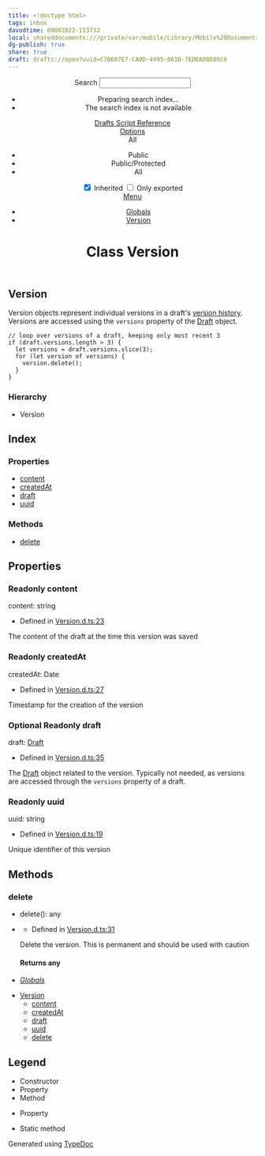```yaml
---
title: <!doctype html>
tags: inbox
davodtime: 09082022-113732
local: shareddocuments:///private/var/mobile/Library/Mobile%20Documents/iCloud~md~obsidian/Documents/OBSHIDDIAN/drafts/C7B607E7-CA0D-4995-861D-7EDEA08686C6.md
dg-publish: true
share: true
draft: drafts://open?uuid=C7B607E7-CA0D-4995-861D-7EDEA08686C6
---
```

<html class="default no-js">
<head>
	<meta charset="utf-8">
	<meta http-equiv="X-UA-Compatible" content="IE=edge">
	<title>Version | Drafts Script Reference</title>
	<meta name="description" content="Documentation for Drafts Script Reference">
	<meta name="viewport" content="width=device-width, initial-scale=1">
	<link rel="stylesheet" href="../assets/css/main.css">
</head>
<body>
<header>
	<div class="tsd-page-toolbar">
		<div class="container">
			<div class="table-wrap">
				<div class="table-cell" id="tsd-search" data-index="../assets/js/search.json" data-base="..">
					<div class="field">
						<label for="tsd-search-field" class="tsd-widget search no-caption">Search</label>
						<input id="tsd-search-field" type="text" />
					</div>
					<ul class="results">
						<li class="state loading">Preparing search index...</li>
						<li class="state failure">The search index is not available</li>
					</ul>
					<a href="../index.html" class="title">Drafts Script Reference</a>
				</div>
				<div class="table-cell" id="tsd-widgets">
					<div id="tsd-filter">
						<a href="#" class="tsd-widget options no-caption" data-toggle="options">Options</a>
						<div class="tsd-filter-group">
							<div class="tsd-select" id="tsd-filter-visibility">
								<span class="tsd-select-label">All</span>
								<ul class="tsd-select-list">
									<li data-value="public">Public</li>
									<li data-value="protected">Public/Protected</li>
									<li data-value="private" class="selected">All</li>
								</ul>
							</div>
							<input type="checkbox" id="tsd-filter-inherited" checked />
							<label class="tsd-widget" for="tsd-filter-inherited">Inherited</label>
							<input type="checkbox" id="tsd-filter-only-exported" />
							<label class="tsd-widget" for="tsd-filter-only-exported">Only exported</label>
						</div>
					</div>
					<a href="#" class="tsd-widget menu no-caption" data-toggle="menu">Menu</a>
				</div>
			</div>
		</div>
	</div>
	<div class="tsd-page-title">
		<div class="container">
			<ul class="tsd-breadcrumb">
				<li>
					<a href="../globals.html">Globals</a>
				</li>
				<li>
					<a href="version.html">Version</a>
				</li>
			</ul>
			<h1>Class Version</h1>
		</div>
	</div>
</header>
<div class="container container-main">
	<div class="row">
		<div class="col-8 col-content">
			<section class="tsd-panel tsd-comment">
				<div class="tsd-comment tsd-typography">
					<div class="lead">
						<a href="#version" id="version" style="color: inherit; text-decoration: none;">
							<h1>Version</h1>
						</a>
					</div>
					<p>Version objects represent individual versions in a draft&#39;s <a href="https://docs.getdrafts.com/docs/drafts/versionhistory">version history</a>. Versions are accessed using the <code>versions</code> property of the <a href="draft.html">Draft</a> object.</p>
					<pre><code class="language-javascript"><span class="hljs-comment">// loop over versions of a draft, keeping only most recent 3</span>
<span class="hljs-keyword">if</span> (draft.versions.length &gt; <span class="hljs-number">3</span>) {
  <span class="hljs-keyword">let</span> versions = draft.versions.slice(<span class="hljs-number">3</span>);
  <span class="hljs-keyword">for</span> (<span class="hljs-keyword">let</span> version <span class="hljs-keyword">of</span> versions) {
    version.delete();
  }
}
</code></pre>
				</div>
			</section>
			<section class="tsd-panel tsd-hierarchy">
				<h3>Hierarchy</h3>
				<ul class="tsd-hierarchy">
					<li>
						<span class="target">Version</span>
					</li>
				</ul>
			</section>
			<section class="tsd-panel-group tsd-index-group">
				<h2>Index</h2>
				<section class="tsd-panel tsd-index-panel">
					<div class="tsd-index-content">
						<section class="tsd-index-section ">
							<h3>Properties</h3>
							<ul class="tsd-index-list">
								<li class="tsd-kind-property tsd-parent-kind-class"><a href="version.html#content" class="tsd-kind-icon">content</a></li>
								<li class="tsd-kind-property tsd-parent-kind-class"><a href="version.html#createdat" class="tsd-kind-icon">created<wbr>At</a></li>
								<li class="tsd-kind-property tsd-parent-kind-class"><a href="version.html#draft" class="tsd-kind-icon">draft</a></li>
								<li class="tsd-kind-property tsd-parent-kind-class"><a href="version.html#uuid" class="tsd-kind-icon">uuid</a></li>
							</ul>
						</section>
						<section class="tsd-index-section ">
							<h3>Methods</h3>
							<ul class="tsd-index-list">
								<li class="tsd-kind-method tsd-parent-kind-class"><a href="version.html#delete" class="tsd-kind-icon">delete</a></li>
							</ul>
						</section>
					</div>
				</section>
			</section>
			<section class="tsd-panel-group tsd-member-group ">
				<h2>Properties</h2>
				<section class="tsd-panel tsd-member tsd-kind-property tsd-parent-kind-class">
					<a name="content" class="tsd-anchor"></a>
					<h3><span class="tsd-flag ts-flagReadonly">Readonly</span> content</h3>
					<div class="tsd-signature tsd-kind-icon">content<span class="tsd-signature-symbol">:</span> <span class="tsd-signature-type">string</span></div>
					<aside class="tsd-sources">
						<ul>
							<li>Defined in <a href="https://github.com/agiletortoise/drafts-script-reference/blob/bb281e8/src/Version.d.ts#L23">Version.d.ts:23</a></li>
						</ul>
					</aside>
					<div class="tsd-comment tsd-typography">
						<div class="lead">
							<p>The content of the draft at the time this version was saved</p>
						</div>
					</div>
				</section>
				<section class="tsd-panel tsd-member tsd-kind-property tsd-parent-kind-class">
					<a name="createdat" class="tsd-anchor"></a>
					<h3><span class="tsd-flag ts-flagReadonly">Readonly</span> created<wbr>At</h3>
					<div class="tsd-signature tsd-kind-icon">created<wbr>At<span class="tsd-signature-symbol">:</span> <span class="tsd-signature-type">Date</span></div>
					<aside class="tsd-sources">
						<ul>
							<li>Defined in <a href="https://github.com/agiletortoise/drafts-script-reference/blob/bb281e8/src/Version.d.ts#L27">Version.d.ts:27</a></li>
						</ul>
					</aside>
					<div class="tsd-comment tsd-typography">
						<div class="lead">
							<p>Timestamp for the creation of the version</p>
						</div>
					</div>
				</section>
				<section class="tsd-panel tsd-member tsd-kind-property tsd-parent-kind-class">
					<a name="draft" class="tsd-anchor"></a>
					<h3><span class="tsd-flag ts-flagOptional">Optional</span> <span class="tsd-flag ts-flagReadonly">Readonly</span> draft</h3>
					<div class="tsd-signature tsd-kind-icon">draft<span class="tsd-signature-symbol">:</span> <a href="draft.html" class="tsd-signature-type">Draft</a></div>
					<aside class="tsd-sources">
						<ul>
							<li>Defined in <a href="https://github.com/agiletortoise/drafts-script-reference/blob/bb281e8/src/Version.d.ts#L35">Version.d.ts:35</a></li>
						</ul>
					</aside>
					<div class="tsd-comment tsd-typography">
						<div class="lead">
							<p>The <a href="draft.html">Draft</a> object related to the version. Typically not needed, as versions are accessed through the <code>versions</code> property of a draft.</p>
						</div>
					</div>
				</section>
				<section class="tsd-panel tsd-member tsd-kind-property tsd-parent-kind-class">
					<a name="uuid" class="tsd-anchor"></a>
					<h3><span class="tsd-flag ts-flagReadonly">Readonly</span> uuid</h3>
					<div class="tsd-signature tsd-kind-icon">uuid<span class="tsd-signature-symbol">:</span> <span class="tsd-signature-type">string</span></div>
					<aside class="tsd-sources">
						<ul>
							<li>Defined in <a href="https://github.com/agiletortoise/drafts-script-reference/blob/bb281e8/src/Version.d.ts#L19">Version.d.ts:19</a></li>
						</ul>
					</aside>
					<div class="tsd-comment tsd-typography">
						<div class="lead">
							<p>Unique identifier of this version</p>
						</div>
					</div>
				</section>
			</section>
			<section class="tsd-panel-group tsd-member-group ">
				<h2>Methods</h2>
				<section class="tsd-panel tsd-member tsd-kind-method tsd-parent-kind-class">
					<a name="delete" class="tsd-anchor"></a>
					<h3>delete</h3>
					<ul class="tsd-signatures tsd-kind-method tsd-parent-kind-class">
						<li class="tsd-signature tsd-kind-icon">delete<span class="tsd-signature-symbol">(</span><span class="tsd-signature-symbol">)</span><span class="tsd-signature-symbol">: </span><span class="tsd-signature-type">any</span></li>
					</ul>
					<ul class="tsd-descriptions">
						<li class="tsd-description">
							<aside class="tsd-sources">
								<ul>
									<li>Defined in <a href="https://github.com/agiletortoise/drafts-script-reference/blob/bb281e8/src/Version.d.ts#L31">Version.d.ts:31</a></li>
								</ul>
							</aside>
							<div class="tsd-comment tsd-typography">
								<div class="lead">
									<p>Delete the version. This is permanent and should be used with caution</p>
								</div>
							</div>
							<h4 class="tsd-returns-title">Returns <span class="tsd-signature-type">any</span></h4>
						</li>
					</ul>
				</section>
			</section>
		</div>
		<div class="col-4 col-menu menu-sticky-wrap menu-highlight">
			<nav class="tsd-navigation primary">
				<ul>
					<li class="globals  ">
						<a href="../globals.html"><em>Globals</em></a>
					</li>
				</ul>
			</nav>
			<nav class="tsd-navigation secondary menu-sticky">
				<ul class="before-current">
				</ul>
				<ul class="current">
					<li class="current tsd-kind-class">
						<a href="version.html" class="tsd-kind-icon">Version</a>
						<ul>
							<li class=" tsd-kind-property tsd-parent-kind-class">
								<a href="version.html#content" class="tsd-kind-icon">content</a>
							</li>
							<li class=" tsd-kind-property tsd-parent-kind-class">
								<a href="version.html#createdat" class="tsd-kind-icon">created<wbr>At</a>
							</li>
							<li class=" tsd-kind-property tsd-parent-kind-class">
								<a href="version.html#draft" class="tsd-kind-icon">draft</a>
							</li>
							<li class=" tsd-kind-property tsd-parent-kind-class">
								<a href="version.html#uuid" class="tsd-kind-icon">uuid</a>
							</li>
							<li class=" tsd-kind-method tsd-parent-kind-class">
								<a href="version.html#delete" class="tsd-kind-icon">delete</a>
							</li>
						</ul>
					</li>
				</ul>
				<ul class="after-current">
				</ul>
			</nav>
		</div>
	</div>
</div>
<footer class="with-border-bottom">
	<div class="container">
		<h2>Legend</h2>
		<div class="tsd-legend-group">
			<ul class="tsd-legend">
				<li class="tsd-kind-constructor tsd-parent-kind-class"><span class="tsd-kind-icon">Constructor</span></li>
				<li class="tsd-kind-property tsd-parent-kind-class"><span class="tsd-kind-icon">Property</span></li>
				<li class="tsd-kind-method tsd-parent-kind-class"><span class="tsd-kind-icon">Method</span></li>
			</ul>
			<ul class="tsd-legend">
				<li class="tsd-kind-property tsd-parent-kind-interface"><span class="tsd-kind-icon">Property</span></li>
			</ul>
			<ul class="tsd-legend">
				<li class="tsd-kind-method tsd-parent-kind-class tsd-is-static"><span class="tsd-kind-icon">Static method</span></li>
			</ul>
		</div>
	</div>
</footer>
<div class="container tsd-generator">
	<p>Generated using <a href="https://typedoc.org/" target="_blank">TypeDoc</a></p>
</div>
<div class="overlay"></div>
<script src="../assets/js/main.js"></script>
<script>if (location.protocol == 'file:') document.write('<script src="../assets/js/search.js"><' + '/script>');</script>
</body>
</html>